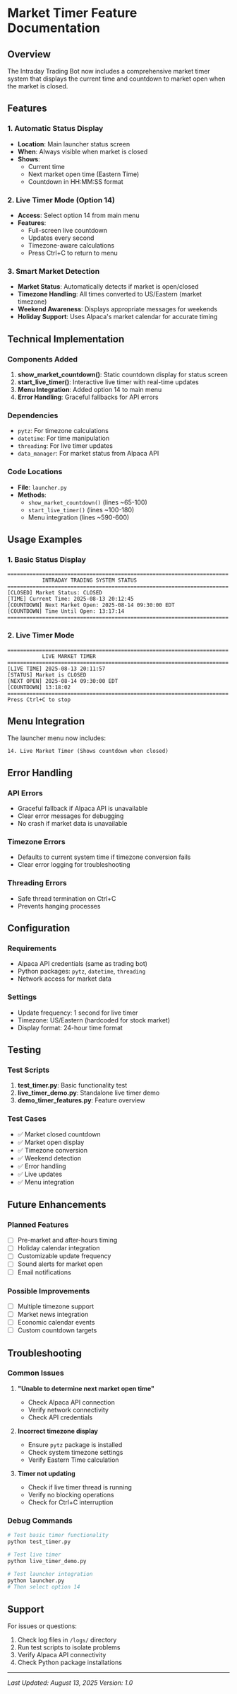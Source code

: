 # Market Timer Feature Documentation

## Overview
The Intraday Trading Bot now includes a comprehensive market timer system that displays the current time and countdown to market open when the market is closed.

## Features

### 1. Automatic Status Display
- **Location**: Main launcher status screen
- **When**: Always visible when market is closed
- **Shows**: 
  - Current time
  - Next market open time (Eastern Time)
  - Countdown in HH:MM:SS format

### 2. Live Timer Mode (Option 14)
- **Access**: Select option 14 from main menu
- **Features**:
  - Full-screen live countdown
  - Updates every second
  - Timezone-aware calculations
  - Press Ctrl+C to return to menu

### 3. Smart Market Detection
- **Market Status**: Automatically detects if market is open/closed
- **Timezone Handling**: All times converted to US/Eastern (market timezone)
- **Weekend Awareness**: Displays appropriate messages for weekends
- **Holiday Support**: Uses Alpaca's market calendar for accurate timing

## Technical Implementation

### Components Added
1. **show_market_countdown()**: Static countdown display for status screen
2. **start_live_timer()**: Interactive live timer with real-time updates
3. **Menu Integration**: Added option 14 to main menu
4. **Error Handling**: Graceful fallbacks for API errors

### Dependencies
- `pytz`: For timezone calculations
- `datetime`: For time manipulation
- `threading`: For live timer updates
- `data_manager`: For market status from Alpaca API

### Code Locations
- **File**: `launcher.py`
- **Methods**: 
  - `show_market_countdown()` (lines ~65-100)
  - `start_live_timer()` (lines ~100-180)
  - Menu integration (lines ~590-600)

## Usage Examples

### 1. Basic Status Display
```
======================================================================
           INTRADAY TRADING SYSTEM STATUS
======================================================================
[CLOSED] Market Status: CLOSED
[TIME] Current Time: 2025-08-13 20:12:45
[COUNTDOWN] Next Market Open: 2025-08-14 09:30:00 EDT
[COUNTDOWN] Time Until Open: 13:17:14
======================================================================
```

### 2. Live Timer Mode
```
======================================================================
           LIVE MARKET TIMER
======================================================================
[LIVE TIME] 2025-08-13 20:11:57
[STATUS] Market is CLOSED
[NEXT OPEN] 2025-08-14 09:30:00 EDT
[COUNTDOWN] 13:18:02
======================================================================
Press Ctrl+C to stop
```

## Menu Integration

The launcher menu now includes:
```
14. Live Market Timer (Shows countdown when closed)
```

## Error Handling

### API Errors
- Graceful fallback if Alpaca API is unavailable
- Clear error messages for debugging
- No crash if market data is unavailable

### Timezone Errors
- Defaults to current system time if timezone conversion fails
- Clear error logging for troubleshooting

### Threading Errors
- Safe thread termination on Ctrl+C
- Prevents hanging processes

## Configuration

### Requirements
- Alpaca API credentials (same as trading bot)
- Python packages: `pytz`, `datetime`, `threading`
- Network access for market data

### Settings
- Update frequency: 1 second for live timer
- Timezone: US/Eastern (hardcoded for stock market)
- Display format: 24-hour time format

## Testing

### Test Scripts
1. **test_timer.py**: Basic functionality test
2. **live_timer_demo.py**: Standalone live timer demo
3. **demo_timer_features.py**: Feature overview

### Test Cases
- ✅ Market closed countdown
- ✅ Market open display
- ✅ Timezone conversion
- ✅ Weekend detection
- ✅ Error handling
- ✅ Live updates
- ✅ Menu integration

## Future Enhancements

### Planned Features
- [ ] Pre-market and after-hours timing
- [ ] Holiday calendar integration
- [ ] Customizable update frequency
- [ ] Sound alerts for market open
- [ ] Email notifications

### Possible Improvements
- [ ] Multiple timezone support
- [ ] Market news integration
- [ ] Economic calendar events
- [ ] Custom countdown targets

## Troubleshooting

### Common Issues

1. **"Unable to determine next market open time"**
   - Check Alpaca API connection
   - Verify network connectivity
   - Check API credentials

2. **Incorrect timezone display**
   - Ensure `pytz` package is installed
   - Check system timezone settings
   - Verify Eastern Time calculation

3. **Timer not updating**
   - Check if live timer thread is running
   - Verify no blocking operations
   - Check for Ctrl+C interruption

### Debug Commands
```bash
# Test basic timer functionality
python test_timer.py

# Test live timer
python live_timer_demo.py

# Test launcher integration
python launcher.py
# Then select option 14
```

## Support

For issues or questions:
1. Check log files in `/logs/` directory
2. Run test scripts to isolate problems
3. Verify Alpaca API connectivity
4. Check Python package installations

---

*Last Updated: August 13, 2025*
*Version: 1.0*
